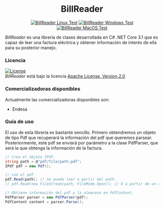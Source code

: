 <h1 align="center">
  BillReader
</h1>

<div align="center">
 
 [![BillReader Linux Test](https://github.com/octavio05/BillReader/actions/workflows/testLinux.yml/badge.svg)](https://github.com/octavio05/BillReader/actions/workflows/testLinux.yml)
[![BillReader Windows Test](https://github.com/octavio05/BillReader/actions/workflows/testWindows.yml/badge.svg)](https://github.com/octavio05/BillReader/actions/workflows/testWindows.yml)
[![BillReader MacOS Test](https://github.com/octavio05/BillReader/actions/workflows/testMacOS.yml/badge.svg)](https://github.com/octavio05/BillReader/actions/workflows/testMacOS.yml)
 
 </div>
            
<i>BillReader</i> es una librería de clases desarrollada en C# .NET Core 3.1 que es capaz de leer una factura eléctrica y obtener información de interés de ella para su posterior manejo.

### Licencia
[![License](https://img.shields.io/badge/License-Apache%202.0-blue.svg)](https://opensource.org/licenses/Apache-2.0)
<br />
<i>BillReader</i> está bajo la licencia [Apache License, Version 2.0](https://opensource.org/licenses/Apache-2.0) 

### Comercializadoras disponibles
Actualmente las comercializadoras disponibles son:

- Endesa

### Guía de uso
El uso de esta librería es bastante sencillo. Primero obtendremos un objeto de tipo Pdf que recuperará la información del pdf que queremos parsear. Posteriormente, este pdf se enviará por parámetro a la clase PdfParser, que será la que obtenga la información de la factura.

```c#
// Crea el objeto IPdf.
string path = @"pdf/file/path.pdf";
IPdf pdf = new Pdf();

// Lee el pdf
pdf.Read(path); // Se puede leer a partir del path.
// pdf.Read(new FileStream(path, FileMode.Open)); // O a partir de un objeto FileStream.

// Obtiene información del pdf y la almacena en PdfContent.
PdfParser parser = new PdfParser(pdf);
PdfContent content = parser.Parse();
``` 

